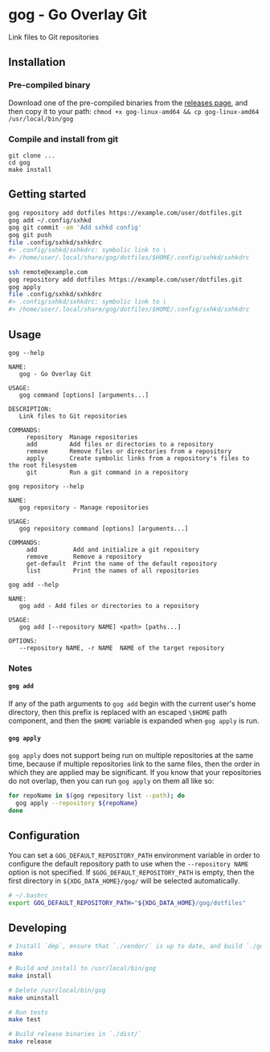 # gog - Go Overlay Git

Link files to Git repositories

## Installation

### Pre-compiled binary

Download one of the pre-compiled binaries from the
[releases page](https://github.com/andornaut/gog/releases), and then copy it to
your path: `chmod +x gog-linux-amd64 && cp gog-linux-amd64 /usr/local/bin/gog`

### Compile and install from git

```
git clone ...
cd gog
make install
```

## Getting started

```bash
gog repository add dotfiles https://example.com/user/dotfiles.git
gog add ~/.config/sxhkd
gog git commit -am 'Add sxhkd config'
gog git push
file .config/sxhkd/sxhkdrc 
#> .config/sxhkd/sxhkdrc: symbolic link to \
#> /home/user/.local/share/gog/dotfiles/$HOME/.config/sxhkd/sxhkdrc

ssh remote@example.com
gog repository add dotfiles https://example.com/user/dotfiles.git
gog apply
file .config/sxhkd/sxhkdrc 
#> .config/sxhkd/sxhkdrc: symbolic link to \
#> /home/user/.local/share/gog/dotfiles/$HOME/.config/sxhkd/sxhkdrc
```

## Usage

`gog --help`

```
NAME:
   gog - Go Overlay Git

USAGE:
   gog command [options] [arguments...]

DESCRIPTION:
   Link files to Git repositories

COMMANDS:
     repository  Manage repositories
     add         Add files or directories to a repository
     remove      Remove files or directories from a repository
     apply       Create symbolic links from a repository's files to the root filesystem
     git         Run a git command in a repository
```

`gog repository --help`

```
NAME:
   gog repository - Manage repositories

USAGE:
   gog repository command [options] [arguments...]

COMMANDS:
     add          Add and initialize a git repository
     remove       Remove a repository
     get-default  Print the name of the default repository
     list         Print the names of all repositories
```

`gog add --help`

```
NAME:
   gog add - Add files or directories to a repository

USAGE:
   gog add [--repository NAME] <path> [paths...]

OPTIONS:
   --repository NAME, -r NAME  NAME of the target repository
```

### Notes

#### `gog add`

If any of the path arguments to `gog add` begin with the current user's home
directory, then this prefix is replaced with an escaped `\$HOME` path
component, and then the `$HOME` variable is expanded when `gog apply` is run.

#### `gog apply`

`gog apply` does not support being run on multiple repositories at the same
time, because if multiple repositories link to the same files, then the order
in which they are applied may be significant. If you know that your
repositories do not overlap, then you can run `gog apply` on them all like so:

```bash
for repoName in $(gog repository list --path); do 
  gog apply --repository ${repoName}
done
```

## Configuration

You can set a `GOG_DEFAULT_REPOSITORY_PATH` environment variable in order to
configure the default repository path to use when the `--repository NAME` option
is not specified. If `$GOG_DEFAULT_REPOSITORY_PATH` is empty, then the first
directory in `${XDG_DATA_HOME}/gog/` will be selected automatically.

```bash
# ~/.bashrc
export GOG_DEFAULT_REPOSITORY_PATH="${XDG_DATA_HOME}/gog/dotfiles"
``` 

## Developing

```bash
# Install `dep`, ensure that `./vendor/` is up to date, and build `./gog`
make

# Build and install to /usr/local/bin/gog
make install

# Delete /usr/local/bin/gog
make uninstall

# Run tests
make test

# Build release binaries in `./dist/`
make release
```
